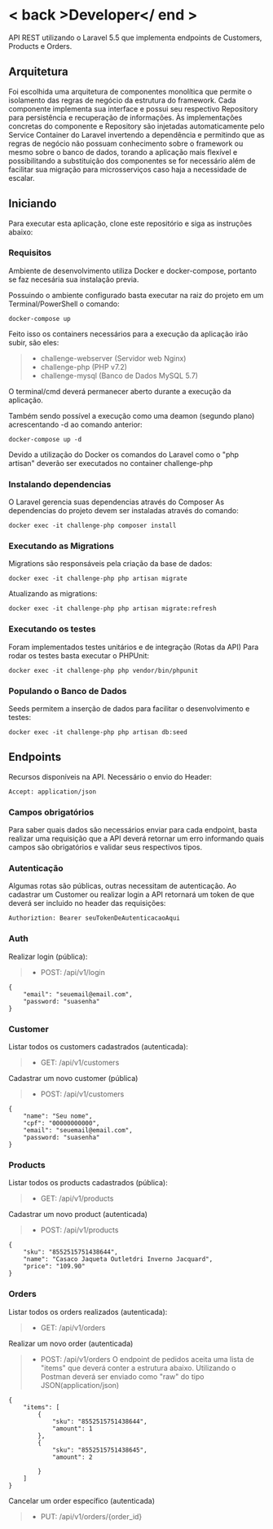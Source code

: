 # < back >Developer</ end >
API REST utilizando o Laravel 5.5 que implementa endpoints de Customers, Products e Orders.

## Arquitetura

Foi escolhida uma arquitetura de componentes monolítica que permite o isolamento das regras de negócio da estrutura do framework. 
Cada componente implementa sua interface e possui seu respectivo Repository para persistência e recuperação de informações. Às implementações concretas do componente e Repository são injetadas automaticamente pelo Service Container do Laravel invertendo a dependência e permitindo que as regras de negócio não possuam conhecimento sobre o framework ou mesmo sobre o banco de dados, torando a aplicação mais flexível e possibilitando a substituição dos componentes se for necessário além de facilitar sua migração para microsserviços caso haja a necessidade de escalar.

## Iniciando

Para executar esta aplicação, clone este repositório e siga as instruções abaixo:

### Requisitos

Ambiente de desenvolvimento utiliza Docker e docker-compose, portanto se faz necesária sua instalação previa.

Possuindo o ambiente configurado basta executar na raiz do projeto em um Terminal/PowerShell o comando:

```
docker-compose up
```

Feito isso os containers necessários para a execução da aplicação irão subir, são eles:

> - challenge-webserver (Servidor web Nginx)
> - challenge-php (PHP v7.2)
> - challenge-mysql (Banco de Dados MySQL 5.7)

O terminal/cmd deverá permanecer aberto durante a execução da aplicação.

Também sendo possível a execução como uma deamon (segundo plano) acrescentando -d ao comando anterior: 

```
docker-compose up -d
```

Devido a utilização do Docker os comandos do Laravel como o "php artisan" deverão ser executados no container challenge-php

### Instalando dependencias

O Laravel gerencia suas dependencias através do Composer
As dependencias do projeto devem ser instaladas através do comando:

```
docker exec -it challenge-php composer install
```

### Executando as Migrations

Migrations são responsáveis pela criação da base de dados:

```
docker exec -it challenge-php php artisan migrate
```

Atualizando as migrations:

```
docker exec -it challenge-php php artisan migrate:refresh
```

### Executando os testes

Foram implementados testes unitários e de integração (Rotas da API)
Para rodar os testes basta executar o PHPUnit:

```
docker exec -it challenge-php php vendor/bin/phpunit
```

### Populando o Banco de Dados

Seeds permitem a inserção de dados para facilitar o desenvolvimento e testes:

```
docker exec -it challenge-php php artisan db:seed
```

## Endpoints
Recursos disponíveis na API. 
Necessário o envio do Header: 

```
Accept: application/json
```

### Campos obrigatórios
Para saber quais dados são necessários enviar para cada endpoint, basta realizar uma requisição que a API deverá retornar um erro informando quais campos são obrigatórios e validar seus respectivos tipos.

### Autenticação
Algumas rotas são públicas, outras necessitam de autenticação. Ao cadastrar um Customer ou realizar login a API retornará um token de que deverá ser incluido no header das requisições:

```
Authoriztion: Bearer seuTokenDeAutenticacaoAqui
```

### Auth

Realizar login (pública):
> - POST: /api/v1/login
```
{
    "email": "seuemail@email.com",
    "password: "suasenha"
}
```

### Customer

Listar todos os customers cadastrados (autenticada):
> - GET: /api/v1/customers

Cadastrar um novo customer (pública)
> - POST: /api/v1/customers
```
{
    "name": "Seu nome",
    "cpf": "00000000000",
    "email": "seuemail@email.com",
    "password: "suasenha"
}
```

### Products

Listar todos os products cadastrados (pública):
> - GET: /api/v1/products

Cadastrar um novo product (autenticada)
> - POST: /api/v1/products
```
{
    "sku": "8552515751438644",
    "name": "Casaco Jaqueta Outletdri Inverno Jacquard",
    "price": "109.90"
}
```

### Orders

Listar todos os orders realizados (autenticada):
> - GET: /api/v1/orders

Realizar um novo order (autenticada)
> - POST: /api/v1/orders
O endpoint de pedidos aceita uma lista de "items" que deverá conter a estrutura abaixo.
Utilizando o Postman deverá ser enviado como "raw" do tipo JSON(application/json)
 
```
{
    "items": [
        {
            "sku": "8552515751438644",
            "amount": 1
        },
        {
            "sku": "8552515751438645",
            "amount": 2
            
        }
    ]
}
```

Cancelar um order específico (autenticada)
> - PUT: /api/v1/orders/{order_id}


